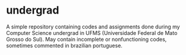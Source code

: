 # undergrad
A simple repository containing codes and assignments done during my Computer Science undergrad in UFMS (Universidade Federal de Mato Grosso do Sul). May contain incomplete or nonfunctioning codes, sometimes commented in brazilian portuguese.
